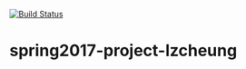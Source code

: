 [![Build Status](https://travis-ci.org/travis-ci/travis-web.svg?branch=master)](https://travis-ci.org/travis-ci/travis-web)

# spring2017-project-lzcheung
